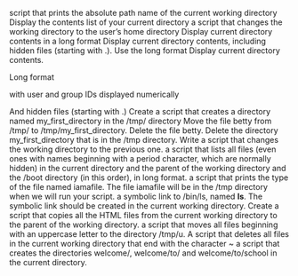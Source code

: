 script that prints the absolute path name of the current working directory
Display the contents list of your current directory
a script that changes the working directory to the user’s home directory
Display current directory contents in a long format
Display current directory contents, including hidden files (starting with .). Use the long format
Display current directory contents.

  Long format

  with user and group IDs displayed numerically

  And hidden files (starting with .)
Create a script that creates a directory named my_first_directory in the /tmp/ directory
Move the file betty from /tmp/ to /tmp/my_first_directory.
Delete the file betty.
Delete the directory my_first_directory that is in the /tmp directory.
Write a script that changes the working directory to the previous one.
a script that lists all files (even ones with names beginning with a period character, which are normally hidden) in the current directory and the parent of the working directory and the /boot directory (in this order), in long format.
a script that prints the type of the file named iamafile. The file iamafile will be in the /tmp directory when we will run your script.
a symbolic link to /bin/ls, named __ls__. The symbolic link should be created in the current working directory.
Create a script that copies all the HTML files from the current working directory to the parent of the working directory.
a script that moves all files beginning with an uppercase letter to the directory /tmp/u.
A script that deletes all files in the current working directory that end with the character ~
a script that creates the directories welcome/, welcome/to/ and welcome/to/school in the current directory.
